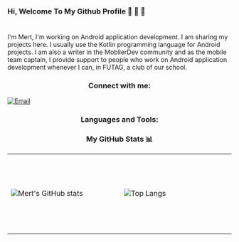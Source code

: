 ### Hi, Welcome To My Github Profile 👋 👋 👋
#
I'm Mert, I'm working on Android application development. I am sharing my projects here. I usually use the Kotlin programming language for Android projects. I am also a writer in the MobilerDev community and as the mobile team captain, I provide support to people who work on Android application development whenever I can, in FUTAG, a club of our school.

### <div id = 1 align="center"><p>Connect with me:</p></div>
<a href="mailto:adematicis41@gmail.com"><img alt="Email" src="https://mail.google.com/mail/u/0/#sent?compose=CllgCJNststlThVVXhrhrCWRCTFWDpFTxlgTSdQpDKffKpHrWZcNDtjfrqmRTVrnqtjKdHFsdwg" data-canonical-src="https://img.shields.io/badge/Email-mergun305@gmail.com-blue?style=flat&amp;logo=gmail" style="max-width: 100%;"></a>

### <div id = 2 align="center"><p>Languages and Tools:</p></div>


### <div id = 3 align="center"><p>My GitHub Stats 📊</p></div>
<td>
<table>
<tr>

<td width =450 height="180">

![Mert's GitHub stats](https://github-readme-stats.vercel.app/api?username=Mert305&show_icons=true&theme=tokyonight)

<td width=450 height="180">

![Top Langs](https://github-readme-stats.vercel.app/api/top-langs/?username=Mert305&layout=compact&theme=tokyonight)

</td>

</tr>
</table>

